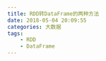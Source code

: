 ```yaml
---
title: RDD转DataFrame的两种方法
date: 2018-05-04 20:09:55
categories: 大数据
tags: 
    - RDD
    - DataFrame
---
```

```Scala

```